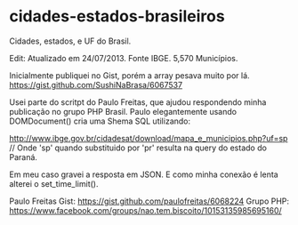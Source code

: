 cidades-estados-brasileiros
===========================

Cidades, estados, e UF do Brasil.

Edit: Atualizado em 24/07/2013. Fonte IBGE. 5,570 Municípios.

Inicialmente publiquei no Gist, porém a array pesava muito por lá.
https://gist.github.com/SushiNaBrasa/6067537

Usei parte do scritpt do Paulo Freitas, que ajudou respondendo  minha publicação no grupo PHP Brasil.
Paulo elegantemente usando DOMDocument() cria uma Shema SQL utilizando:

http://www.ibge.gov.br/cidadesat/download/mapa_e_municipios.php?uf=sp // Onde 'sp' quando substituido por 'pr' resulta na query do estado do Paraná.

Em meu caso gravei a resposta em JSON. E como minha conexão é lenta alterei o set_time_limit().

Paulo Freitas Gist: https://gist.github.com/paulofreitas/6068224
Grupo PHP: https://www.facebook.com/groups/nao.tem.biscoito/10153135985695160/


